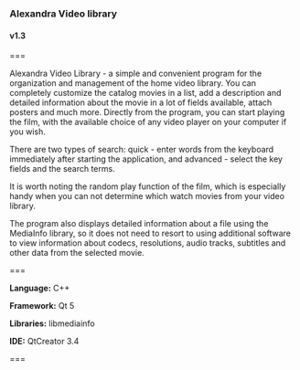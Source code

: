 ### Alexandra Video library
#### v1.3

===

Alexandra Video Library - a simple and convenient program for the organization and management of the home video library. You can completely customize the catalog movies in a list, add a description and detailed information about the movie in a lot of fields available, attach posters and much more. Directly from the program, you can start playing the film, with the available choice of any video player on your computer if you wish.

There are two types of search: quick - enter words from the keyboard immediately after starting the application, and advanced - select the key fields and the search terms.

It is worth noting the random play function of the film, which is especially handy when you can not determine which watch movies from your video library.

The program also displays detailed information about a file using the MediaInfo library, so it does not need to resort to using additional software to view information about codecs, resolutions, audio tracks, subtitles and other data from the selected movie.

===

**Language:** C++

**Framework:** Qt 5

**Libraries:** libmediainfo

**IDE:** QtCreator 3.4

===

